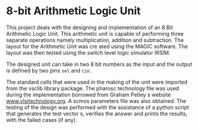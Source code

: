 # 8-bit Arithmetic Logic Unit

This project deals with the designing and implementation of an 8 Bit Arithmetic Logic Unit. This arithmetic unit is capable of performing three separate operations namely multiplication, addition and subtraction. The layout for the Arithmetic Unit was cre ated using the MAGIC software. The layout was then tested using the switch level logic simulator IRSIM. 

The designed unit can take in two 8 bit numbers as the input and the output is defined by two pins `sel` and `cin`.

The standard cells that were used in the making of the unit were imported from the vsclib library package. The pharosc technology file was used during the implementation borrowed from Graham Petley s website www.vlsitechnology.org. A scmos parameters file was also obtained. The testing of the design was performed with the assistance of a python script that generates the test vector s, verifies the answer and prints the results, with the failed cases (if any).
